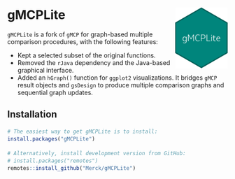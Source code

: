 # gMCPLite <img src="man/figures/logo.png" align="right" width="120" />

<!-- badges: start -->
<!--
[![R-CMD-check](https://github.com/Merck/gMCPLite/actions/workflows/R-CMD-check.yaml/badge.svg)](https://github.com/Merck/gMCPLite/actions/workflows/R-CMD-check.yaml)
[![test-coverage](https://github.com/Merck/gMCPLite/workflows/test-coverage/badge.svg)](https://github.com/Merck/gMCPLite/actions)
[![Codecov test coverage](https://codecov.io/gh/Merck/gMCPLite/branch/main/graph/badge.svg)](https://app.codecov.io/gh/Merck/gMCPLite?branch=main)
-->
<!-- badges: end -->

`gMCPLite` is a fork of `gMCP` for graph-based multiple comparison procedures,
with the following features:

- Kept a selected subset of the original functions.
- Removed the `rJava` dependency and the Java-based graphical interface.
- Added an `hGraph()` function for `ggplot2` visualizations.
  It bridges `gMCP` result objects and `gsDesign` to produce
  multiple comparison graphs and sequential graph updates.

## Installation

```r
# The easiest way to get gMCPLite is to install:
install.packages("gMCPLite")

# Alternatively, install development version from GitHub:
# install.packages("remotes")
remotes::install_github("Merck/gMCPLite")
```
